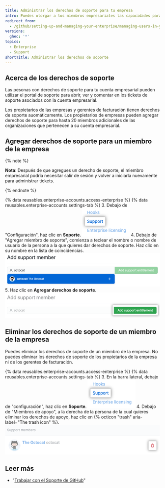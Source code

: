 ```yaml
---
title: Administrar los derechos de soporte para tu empresa
intro: Puedes otorgar a los miembros empresariales las capacidades para administrar los tickets de soporte para tu cuenta empresarial.
redirect_from:
  - /github/setting-up-and-managing-your-enterprise/managing-users-in-your-enterprise/managing-support-entitlements-for-your-enterprise
versions:
  ghec: '*'
topics:
  - Enterprise
  - Support
shortTitle: Administrar los derechos de soporte
---
```


## Acerca de los derechos de soporte

Las pesonas con derechos de soporte para tu cuenta empresarial pueden utilizar el portal de soporte para abrir, ver y comentar en los tickets de soporte asociados con la cuenta empresarial.

Los propietarios de las empresas y gerentes de facturación tienen derechos de soporte auomáticamente. Los propietarios de empresas pueden agregar derechos de soporte para hasta 20 miembros adicionales de las organizaciones que pertenecen a su cuenta empresarial.

## Agregar derechos de soporte para un miembro de la empresa

{% note %}

**Nota**: Después de que agregues un derecho de soporte, el miembro empresarial podría necesitar salir de sesión y volver a iniciarla nuevamente para administrar tickets.

{% endnote %}

{% data reusables.enterprise-accounts.access-enterprise %}
{% data reusables.enterprise-accounts.settings-tab %}
3. Debajo de "Configuración", haz clic en **Soporte**. ![Elemento de menú de soporte](/assets/images/help/enterprises/settings-support.png)
4. Debajo de "Agregar miembro de soporte", comienza a teclear el nombre o nombre de usuario de la persona a la que quieres dar derechos de soporte. Haz clic en su nombre en la lista de coincidencias. ![Agregar una búsqueda de derechos de soporte](/assets/images/help/enterprises/settings-support-entitlement-search.png)
5. Haz clic en **Agregar derechos de soporte**. ![Agregar un botón de derechos de soporte](/assets/images/help/enterprises/settings-support-add-entitlement.png)

## Eliminar los derechos de soporte de un miembro de la empresa

Puedes eliminar los derechos de soporte de un miembro de la empresa. No puedes eliminar los derechos de soporte de los propietarios de la empresa ni de los gerentes de facturación.

{% data reusables.enterprise-accounts.access-enterprise %}
{% data reusables.enterprise-accounts.settings-tab %}
3. En la barra lateral, debajo de "configuración", haz clic en **Soporte**. ![Elemento de menú de soporte](/assets/images/help/enterprises/settings-support.png)
4. Debajo de "Miembros de apoyo", a la derecha de la persona de la cual quieres eliminar los derechos de apoyo, haz clic en {% octicon "trash" aria-label="The trash icon" %}. ![Eliminar los derechos de soporte](/assets/images/help/enterprises/settings-support-remove-entitlement.png)

## Leer más

- "[Trabajar con el Soporte de GitHub](/github/working-with-github-support)"
